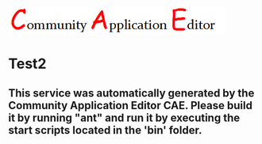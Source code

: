 ![CAE](https://github.com/PhilCAEOrg/microservice-310/blob/master/img/logo.png)  

Test2
===================


This service was automatically generated by the Community Application Editor CAE. Please build it by running "ant" and run it by executing the start scripts located in the 'bin' folder.
---------------
